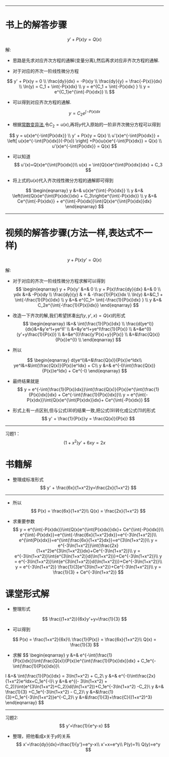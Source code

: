 ***

# 书上的解答步骤

$$
y' + P(x)y = Q(x)
$$

解:

+ 思路是先求对应齐次方程的通解(变量分离),然后再求对应非齐次方程的通解.

+ 对于对应的齐次一阶线性微分方程

$$
y' + P(x)y = 0                  \\
\frac{dy}{dx} = -P(x)y          \\
\frac{dy}{y} = \frac{-P(x)}{dx} \\
\ln(y) = C_1 + \int{-P(x)dx}    \\
y = e^{C_1 + \int{-P(x)dx} }    \\
y = e^{C_1}e^{\int{-P(x)dx}}    \\
$$

+ 可以得到对应齐次方程的通解.

$$
y = C_2e^{\int{-P(x)dx}}
$$

+ 根据[常数变异法](https://blog.csdn.net/llc_9012/article/details/9018243 ),令$C_2=u(x)$,再将$y$代入原始的一阶非齐次微分方程可以得到

$$
y = u(x)e^{-\int{P(x)dx}}                                                                              \\
y' + P(x)y = Q(x)                                                                                      \\
u'(x)e^{-\int{P(x)dx}} + \left[ u(x)e^{-\int{P(x)dx}}(-P(x)) \right] +P(x)u(x)e^{-\int{P(x)dx}} = Q(x) \\
u'(x)e^{-\int{P(x)dx}} = Q(x)
$$

+ 可以知道
$$
u'(x)=Q(x)e^{\int{P(x)dx}}\\
u(x) = \int{Q(x)e^{\int{P(x)dx}}dx} + C_3
$$

+ 将上式的$u(x)$代入齐次线性微分方程的通解即可得到

$$
\begin{eqnarray}
y &=& u(x)e^{\int{-P(x)dx}}                                               \\
y &=& \left(\int{Q(x)e^{\int{P(x)dx}}dx} + C_3\right)e^{\int{-P(x)dx}}    \\
y &=& Ce^{\int{-P(x)dx}} + e^{\int{-P(x)dx}}\int{Q(x)e^{\int{P(x)dx}}dx}
\end{eqnarray}
$$







***

# 视频的解答步骤(方法一样,表达式不一样)

$$
y + P(x)y' = Q(x)
$$

解:

+ 对于对应的齐次一阶线性微分方程求解可以得到
$$
\begin{eqnarray}
y + P(x)y' &=& 0                            \\
y + P(x)\frac{dy}{dx} &=& 0                 \\
ydx &=& -P(x)dy                             \\
\frac{dy}{y} & = & -\frac{1}{P(x)}dx        \\
\ln(y) &=&C_1 +  \int{-\frac{1}{P(x)}dx}    \\
y &=& e^{C_1+ \int{-\frac{1}{P(x)}dx} }     \\
y &=& C_2e^{\int{-\frac{1}{P(x)}dx}}
\end{eqnarray}
$$

+ 改造一下齐次的解,我们希望拼凑出$f(y,y',x) = Q(x)$的形式
$$
\begin{eqnarray}
I&=& \int{\frac{1}{P(x)}dx}         \\
\frac{d(ye^I)}{dx}&=&y'e^I+ye^II'   \\
&=&y'e^I+ye^I\frac{1}{P(x)}         \\
&=&e^{I}(y'+y\frac{1}{P(x)})        \\
&=&e^{I}\frac{y'P(x)+y}{P(x)}       \\
&=&\frac{Q(x)}{P(x)}e^{I}           \\
\end{eqnarray}
$$

+ 所以

$$
\begin{eqnarray}
d(ye^I)&=&\frac{Q(x)}{P(x)}e^Idx\\
ye^I&=&\int{\frac{Q(x)}{P(x)}e^Idx} + C\\
y &=& e^{-I}\int{\frac{Q(x)}{P(x)}e^Idx} + Ce^{-I}
\end{eqnarray}
$$


+ 最终结果就是
$$
y = e^{-\int{\frac{1}{P(x)}dx}}\int{\frac{Q(x)}{P(x)}e^{\int{\frac{1}{P(x)}dx}}dx} + Ce^{-\int{\frac{1}{P(x)}dx}}\\
y = e^{\int{-P(x)dx}}\int{Q(x)e^{\int{P(x)dx}}dx}+ Ce^{\int{-P(x)dx}}
$$

+ 形式上有一点区别,但与公式$(8)$的结果一致,把公式$(9)$转化成公式$(1)$的形式
$$
y' + \frac{1}{P(x)}y = \frac{Q(x)}{P(x)}
$$
  







***

习题1：
$$
(1+x^2)y'+6xy=2x
$$
# 书籍解

+ 整理成标准形式
$$
y' + \frac{6x}{1+x^2}y=\frac{2x}{1+x^2}
$$
***
+ 所以
$$
P(x) = \frac{6x}{1+x^2}\\
Q(x) = \frac{2x}{1+x^2}
$$

+ 求重要参数
  $$
  y = e^{\int{-P(x)dx}}\int{Q(x)e^{\int{P(x)dx}}dx}+ Ce^{\int{-P(x)dx}}\\
  e^{\int{-P(x)dx}}=e^{\int{-\frac{6x}{1+x^2}dx}}=e^{-3\ln(1+x^2)}\\
  e^{\int{P(x)dx}}=e^{\int{\frac{6x}{1+x^2}dx}}=e^{3\ln(1+x^2)}\\
  y = e^{-3\ln(1+x^2)}\int{\frac{2x}{1+x^2}e^{3\ln(1+x^2)}dx}+Ce^{-3\ln(1+x^2)}\\
  y = e^{-3\ln(1+x^2)}\int{e^{3\ln(1+x^2)}d(\ln(1+x^2))}+Ce^{-3\ln(1+x^2)}\\
  y = e^{-3\ln(1+x^2)}\int{e^{3\ln(1+x^2)}d(\ln(1+x^2))}+Ce^{-3\ln(1+x^2)}\\
  y = e^{-3\ln(1+x^2)} \frac{1}{3}e^{3\ln(1+x^2)}+Ce^{-3\ln(1+x^2)}\\
  y = \frac{1}{3} + Ce^{-3\ln(1+x^2)}
  $$
  

# 课堂形式解

+ 整理形式

$$
\frac{(1+x^2)}{6x}y'+y=\frac{1}{3}
$$

+ 可以得到

$$
P(x) = \frac{1+x^2}{6x}\\
\frac{1}{P(x)} = \frac{6x}{1+x^2}\\
Q(x) = \frac{1}{3}
$$

+ 求解
$$
\begin{eqnarray}
y &=& e^{-\int{\frac{1}{P(x)}dx}}\int{\frac{Q(x)}{P(x)}e^{\int{\frac{1}{P(x)}dx}}dx} + C_1e^{-\int{\frac{1}{P(x)}dx}}\\

I &=& \int{\frac{1}{P(x)}dx} = 3\ln(1+x^2) + C_2\\
y &=& e^{-I}\int\frac{2x}{1+x^2}e^Idx+C_1e^{-I}\\
y &=& e^{(- 3\ln(1+x^2) + C_2)}\int{e^{3\ln(1+x^2)+C_2}}d(\ln(1+x^2))+C_1e^{-3\ln(1+x^2)  -C_2}\\
y &=& \frac{1}{3} +C_1e^{-3\ln(1+x^2) - C_2}\\
y &=&\frac{1}{3}+C_1e^{-3\ln(1+x^2)}e^{-C_2}\\
y &=&\frac{1}{3}+\frac{C}{(1+x^2)^3}
\end{eqnarray}
$$

***

习题2:
$$
y'=\frac{1}{e^y-x}
$$

+ 整理，把他看成$x$关于$y$的关系
  $$
  x'=\frac{dy}{dx}=\frac{1}{y'}=e^y-x\\
  x'+x=e^y\\
  P(y)=1\\
  Q(y)=e^y
  $$
  

  

  